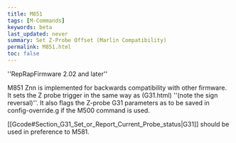 ```yaml
---
title: M851
tags: [M-Commands] 
keywords: beta 
last_updated: never 
summary: Set Z-Probe Offset (Marlin Compatibility) 
permalink: M851.html
toc: false 
---
```



''RepRapFirmware 2.02 and later''

M851 Znn is implemented for backwards compatibility with other firmware. It sets the Z probe trigger in the same way as (G31.html) ''(note the sign reversal)''. It also flags the Z-probe G31 parameters as to be saved in config-override.g if the M500 command is used.

[[Gcode#Section_G31_Set_or_Report_Current_Probe_status|G31]] should be used in preference to M581.

